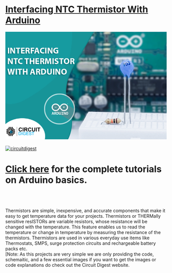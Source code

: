 # [Interfacing NTC Thermistor With Arduino](https://circuitdigest.com/microcontroller-projects/interfacing-Thermistor-with-arduino)

<img src="https://github.com/Circuit-Digest/Basic-Arduino-Tutorials-for-Beginners-/blob/658ba2d7158c769d764f26feda37a25ba15adbcb/Interfacing%20NTC%20Thermistor%20With%20Arduino/ntcr_title.jpg" width="" alt="alt_text" title="image_tooltip">
<br>

<br>
<a href="https://circuitdigest.com/tags/arduino"><img src="https://img.shields.io/static/v1?label=&labelColor=505050&message=Arduino Basic Tutorials Circuit Digest&color=%230076D6&style=social&logo=google-chrome&logoColor=%230076D6" alt="circuitdigest"/></a>
<br>

[<h1>Click here](https://circuitdigest.com/tags/arduino) for the complete tutorials on Arduino basics.</h1>


<br>
<br>
<br>
Thermistors are simple, inexpensive, and accurate components that make it easy to get temperature data for your projects. Thermistors or THERMally sensitive resISTORs are variable resistors, whose resistance will be changed with the temperature. This feature enables us to read the temperature or change in temperature by measuring the resistance of the thermistors. Thermistors are used in various everyday use items like Thermostats, SMPS, surge protection circuits and rechargeable battery packs etc.
<br>
[Note: As this projects are very simple we are only providing the code, schemaitic, and a few essential images if you want to get the images or code explanations do check out the Circuit Digest website.
<br>
<br>

